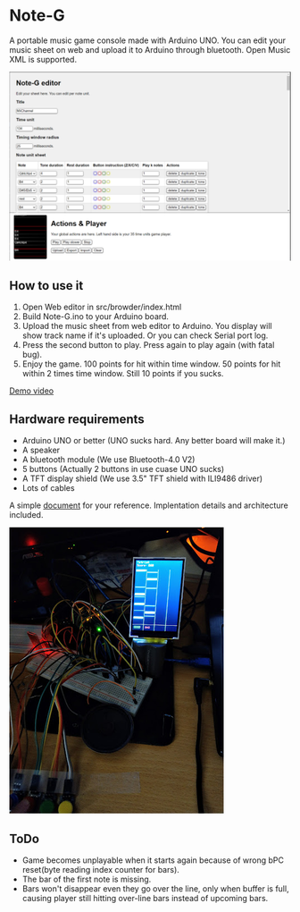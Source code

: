# Note-G
A portable music game console made with Arduino UNO. You can edit your music sheet on web and upload it to Arduino through bluetooth. Open Music XML is supported.

![](/imgs/Note-G%20Editor.PNG)

## How to use it
1. Open Web editor in src/browder/index.html
2. Build Note-G.ino to your Arduino board.
3. Upload the music sheet from web editor to Arduino. You display will show track name if it's uploaded. Or you can check Serial port log.
4. Press the second button to play. Press again to play again (with fatal bug).
5. Enjoy the game. 100 points for hit within time window. 50 points for hit within 2 times time window. Still 10 points if you sucks.

[Demo video](https://www.youtube.com/watch?v=vzhMY8T0v5A)

## Hardware requirements
* Arduino UNO or better (UNO sucks hard. Any better board will make it.)
* A speaker
* A bluetooth module (We use Bluetooth-4.0 V2)
* 5 buttons (Actually 2 buttons in use cuase UNO sucks)
* A TFT display shield (We use 3.5" TFT shield with ILI9486 driver)
* Lots of cables

A simple [document](https://docs.google.com/presentation/d/146XQ0_US55G4nBLCPsQQ8guDu7obMFU0QmIVaeavj1w/edit?usp=sharing) for your reference. Implentation details and architecture included.

![](/imgs/arduino.jpg)

## ToDo
* Game becomes unplayable when it starts again because of wrong bPC reset(byte reading index counter for bars).
* The bar of the first note is missing.
* Bars won't disappear even they go over the line, only when buffer is full, causing player still hitting over-line bars instead of upcoming bars.
